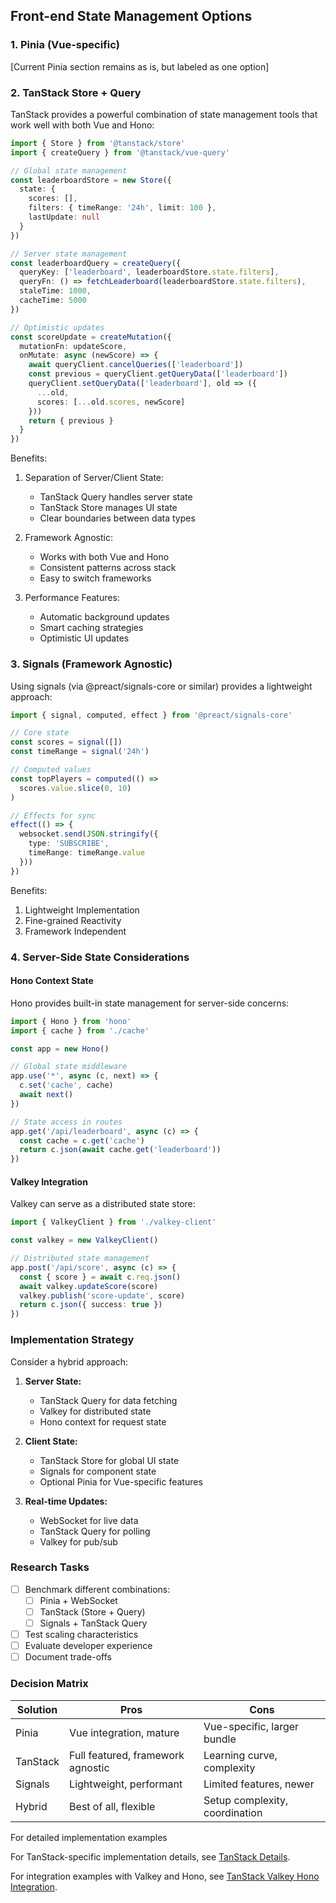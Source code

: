 ## Front-end State Management Options

### 1. Pinia (Vue-specific)
[Current Pinia section remains as is, but labeled as one option]

### 2. TanStack Store + Query
TanStack provides a powerful combination of state management tools that work well with both Vue and Hono:

```typescript
import { Store } from '@tanstack/store'
import { createQuery } from '@tanstack/vue-query'

// Global state management
const leaderboardStore = new Store({
  state: {
    scores: [],
    filters: { timeRange: '24h', limit: 100 },
    lastUpdate: null
  }
})

// Server state management
const leaderboardQuery = createQuery({
  queryKey: ['leaderboard', leaderboardStore.state.filters],
  queryFn: () => fetchLeaderboard(leaderboardStore.state.filters),
  staleTime: 1000,
  cacheTime: 5000
})

// Optimistic updates
const scoreUpdate = createMutation({
  mutationFn: updateScore,
  onMutate: async (newScore) => {
    await queryClient.cancelQueries(['leaderboard'])
    const previous = queryClient.getQueryData(['leaderboard'])
    queryClient.setQueryData(['leaderboard'], old => ({
      ...old,
      scores: [...old.scores, newScore]
    }))
    return { previous }
  }
})
```

Benefits:
1. Separation of Server/Client State:
   - TanStack Query handles server state
   - TanStack Store manages UI state
   - Clear boundaries between data types

2. Framework Agnostic:
   - Works with both Vue and Hono
   - Consistent patterns across stack
   - Easy to switch frameworks

3. Performance Features:
   - Automatic background updates
   - Smart caching strategies
   - Optimistic UI updates

### 3. Signals (Framework Agnostic)
Using signals (via @preact/signals-core or similar) provides a lightweight approach:

```typescript
import { signal, computed, effect } from '@preact/signals-core'

// Core state
const scores = signal([])
const timeRange = signal('24h')

// Computed values
const topPlayers = computed(() => 
  scores.value.slice(0, 10)
)

// Effects for sync
effect(() => {
  websocket.send(JSON.stringify({
    type: 'SUBSCRIBE',
    timeRange: timeRange.value
  }))
})
```

Benefits:
1. Lightweight Implementation
2. Fine-grained Reactivity
3. Framework Independent

### 4. Server-Side State Considerations

#### Hono Context State
Hono provides built-in state management for server-side concerns:

```typescript
import { Hono } from 'hono'
import { cache } from './cache'

const app = new Hono()

// Global state middleware
app.use('*', async (c, next) => {
  c.set('cache', cache)
  await next()
})

// State access in routes
app.get('/api/leaderboard', async (c) => {
  const cache = c.get('cache')
  return c.json(await cache.get('leaderboard'))
})
```

#### Valkey Integration
Valkey can serve as a distributed state store:

```typescript
import { ValkeyClient } from './valkey-client'

const valkey = new ValkeyClient()

// Distributed state management
app.post('/api/score', async (c) => {
  const { score } = await c.req.json()
  await valkey.updateScore(score)
  valkey.publish('score-update', score)
  return c.json({ success: true })
})
```

### Implementation Strategy

Consider a hybrid approach:

1. **Server State:**
   - TanStack Query for data fetching
   - Valkey for distributed state
   - Hono context for request state

2. **Client State:**
   - TanStack Store for global UI state
   - Signals for component state
   - Optional Pinia for Vue-specific features

3. **Real-time Updates:**
   - WebSocket for live data
   - TanStack Query for polling
   - Valkey for pub/sub

### Research Tasks
- [ ] Benchmark different combinations:
  - [ ] Pinia + WebSocket
  - [ ] TanStack (Store + Query)
  - [ ] Signals + TanStack Query
- [ ] Test scaling characteristics
- [ ] Evaluate developer experience
- [ ] Document trade-offs

### Decision Matrix

| Solution          | Pros                                | Cons                               |
|------------------|-------------------------------------|-----------------------------------|
| Pinia           | Vue integration, mature             | Vue-specific, larger bundle       |
| TanStack        | Full featured, framework agnostic   | Learning curve, complexity        |
| Signals         | Lightweight, performant             | Limited features, newer           |
| Hybrid          | Best of all, flexible              | Setup complexity, coordination    |

For detailed implementation examples

For TanStack-specific implementation details, see [TanStack Details](./tanstack-details.md).

For integration examples with Valkey and Hono, see [TanStack Valkey Hono Integration](./tanstack-valkey-hono.md).
